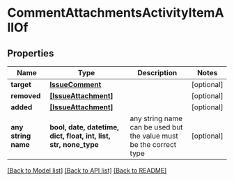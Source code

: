 # CommentAttachmentsActivityItemAllOf


## Properties
Name | Type | Description | Notes
------------ | ------------- | ------------- | -------------
**target** | [**IssueComment**](IssueComment.md) |  | [optional] 
**removed** | [**[IssueAttachment]**](IssueAttachment.md) |  | [optional] 
**added** | [**[IssueAttachment]**](IssueAttachment.md) |  | [optional] 
**any string name** | **bool, date, datetime, dict, float, int, list, str, none_type** | any string name can be used but the value must be the correct type | [optional]

[[Back to Model list]](../README.md#documentation-for-models) [[Back to API list]](../README.md#documentation-for-api-endpoints) [[Back to README]](../README.md)



